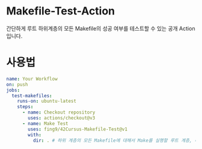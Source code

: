 # Makefile-Test-Action
간단하게 루트 하위계층의 모든 Makefile의 성공 여부를 테스트할 수 있는 공개 Action 입니다.

# 사용법
```yml
name: Your Workflow
on: push
jobs:
  test-makefiles:
    runs-on: ubuntu-latest
    steps:
      - name: Checkout repository
        uses: actions/checkout@v3
      - name: Make Test
        uses: fing9/42Cursus-Makefile-Test@v1
        with:
          dir: . # 하위 계층의 모든 Makefile에 대해서 Make를 실행할 루트 계층, 따로 지정하지 않을 시 .(루트 디렉토리)로 지정됨
```

